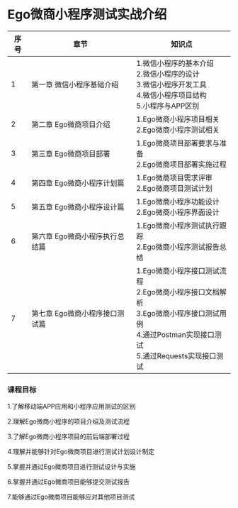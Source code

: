 # Ego微商小程序测试实战介绍

| 序号 | 章节                           | 知识点                                                       |
| ---- | ------------------------------ | ------------------------------------------------------------ |
| 1    | 第一章 微信小程序基础介绍      | 1.微信小程序的基本介绍<br>2.微信小程序的设计<br>3.微信小程序开发工具<br>4.微信小程序项目结构<br>5.小程序与APP区别 |
| 2    | 第二章 Ego微商项目介绍         | 1.Ego微商小程序项目相关<br>2.Ego微商小程序测试相关           |
| 3    | 第三章 Ego微商项目部署         | 1.Ego微商项目部署要求与准备<br>2.Ego微商项目部署实施过程     |
| 4    | 第四章 Ego微商小程序计划篇     | 1.Ego微商项目需求评审<br>2.Ego微商项目测试计划               |
| 5    | 第五章 Ego微商小程序设计篇     | 1.Ego微商小程序功能设计<br>2.Ego微商小程序界面设计           |
| 6    | 第六章 Ego微商小程序执行总结篇 | 1.Ego微商小程序测试执行跟踪<br>2.Ego微商小程序测试报告总结   |
| 7    | 第七章 Ego微商小程序接口测试篇 | 1.Ego微商小程序接口测试流程<br>2.Ego微商小程序接口文档解析<br>3.Ego微商小程序接口测试用例<br>4.通过Postman实现接口测试<br>5.通过Requests实现接口测试 |

### 课程目标

1.了解移动端APP应用和小程序应用测试的区别

2.理解Ego微商小程序的项目介绍及测试流程

3.了解Ego微商小程序项目的前后端部署过程

4.理解并能够针对Ego微商项目进行测试计划设计制定

5.掌握并通过Ego微商项目进行测试设计与实施

6.掌握并通过Ego微商项目能够提交测试报告

7.能够通过Ego微商项目能够应对其他项目测试


